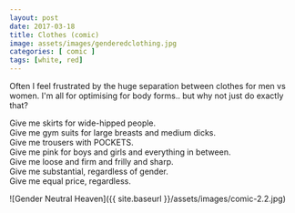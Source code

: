 ```yaml
---
layout: post
date: 2017-03-18
title: Clothes (comic)
image: assets/images/genderedclothing.jpg
categories: [ comic ]
tags: [white, red]
---
```

Often I feel frustrated by the huge separation between clothes for men vs women.
I'm all for optimising for body forms.. but why not just do exactly that?

Give me skirts for wide-hipped people.  
Give me gym suits for large breasts and medium dicks.  
Give me trousers with POCKETS.  
Give me pink for boys and girls and everything in between.  
Give me loose and firm and frilly and sharp.  
Give me substantial, regardless of gender.  
Give me equal price, regardless.  



![Gender Neutral Heaven]({{ site.baseurl }}/assets/images/comic-2.2.jpg)
